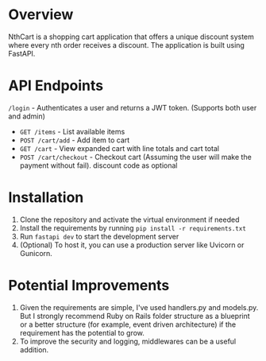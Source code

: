 # Overview

NthCart is a shopping cart application that offers a unique discount system where every nth order receives a discount. The application is built using FastAPI.

# API Endpoints

`/login` - Authenticates a user and returns a JWT token. (Supports both user and admin)
- `GET /items` - List available items 
- `POST /cart/add` - Add item to cart 
- `GET /cart` - View expanded cart with line totals and cart total
- `POST /cart/checkout` - Checkout cart (Assuming the user will make the payment without fail). discount code as optional

# Installation 

1. Clone the repository and activate the virtual environment if needed
2. Install the requirements by running `pip install -r requirements.txt`
3. Run `fastapi dev` to start the development server
4. (Optional) To host it, you can use a production server like Uvicorn or Gunicorn.

# Potential Improvements

1. Given the requirements are simple, I've used handlers.py and models.py. But I strongly recommend Ruby on Rails folder structure as a blueprint or a better structure (for example, event driven architecture) if the requirement has the potential to grow.
2. To improve the security and logging, middlewares can be a useful addition. 
